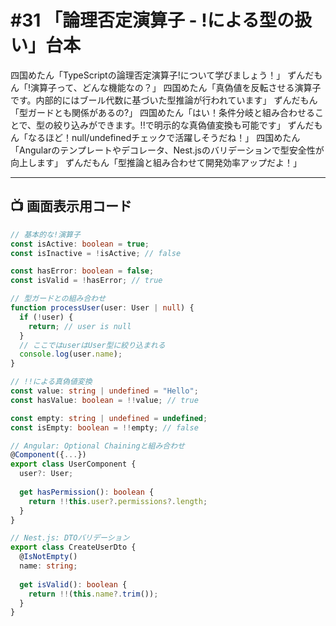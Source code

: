 # #31 「論理否定演算子 - !による型の扱い」台本

四国めたん「TypeScriptの論理否定演算子!について学びましょう！」
ずんだもん「!演算子って、どんな機能なの？」
四国めたん「真偽値を反転させる演算子です。内部的にはブール代数に基づいた型推論が行われています」
ずんだもん「型ガードとも関係があるの?」
四国めたん「はい！条件分岐と組み合わせることで、型の絞り込みができます。!!で明示的な真偽値変換も可能です」
ずんだもん「なるほど！null/undefinedチェックで活躍しそうだね！」
四国めたん「Angularのテンプレートやデコレータ、Nest.jsのバリデーションで型安全性が向上します」
ずんだもん「型推論と組み合わせて開発効率アップだよ！」

---

## 📺 画面表示用コード

```typescript
// 基本的な!演算子
const isActive: boolean = true;
const isInactive = !isActive; // false

const hasError: boolean = false;
const isValid = !hasError; // true
```

```typescript
// 型ガードとの組み合わせ
function processUser(user: User | null) {
  if (!user) {
    return; // user is null
  }
  // ここではuserはUser型に絞り込まれる
  console.log(user.name);
}
```

```typescript
// !!による真偽値変換
const value: string | undefined = "Hello";
const hasValue: boolean = !!value; // true

const empty: string | undefined = undefined;
const isEmpty: boolean = !!empty; // false
```

```typescript
// Angular: Optional Chainingと組み合わせ
@Component({...})
export class UserComponent {
  user?: User;
  
  get hasPermission(): boolean {
    return !!this.user?.permissions?.length;
  }
}
```

```typescript
// Nest.js: DTOバリデーション
export class CreateUserDto {
  @IsNotEmpty()
  name: string;
  
  get isValid(): boolean {
    return !!(this.name?.trim());
  }
}
```